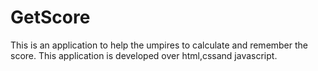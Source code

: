 # GetScore
This is an application to help the umpires to calculate and remember the score.
This application is developed over html,cssand javascript.
